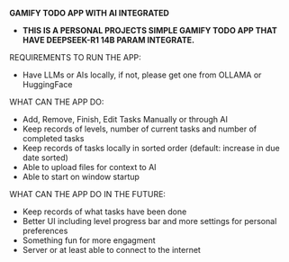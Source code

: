 **GAMIFY TODO APP WITH AI INTEGRATED**

- **THIS IS A PERSONAL PROJECTS SIMPLE GAMIFY TODO APP THAT HAVE DEEPSEEK-R1 14B PARAM INTEGRATE.**

REQUIREMENTS TO RUN THE APP:

- Have LLMs or AIs locally, if not, please get one from OLLAMA or HuggingFace

WHAT CAN THE APP DO:

- Add, Remove, Finish, Edit Tasks Manually or through AI
- Keep records of levels, number of current tasks and number of completed tasks
- Keep records of tasks locally in sorted order (default: increase in due date sorted)
- Able to upload files for context to AI
- Able to start on window startup

WHAT CAN THE APP DO IN THE FUTURE:

- Keep records of what tasks have been done
- Better UI including level progress bar and more settings for personal preferences
- Something fun for more engagment
- Server or at least able to connect to the internet
